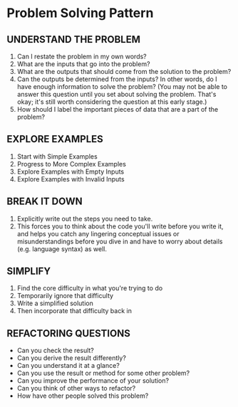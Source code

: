 # Problem Solving Pattern

## UNDERSTAND THE PROBLEM
1. Can I restate the problem in my own words?
2. What are the inputs that go into the problem?
3. What are the outputs that should come from the solution to the problem?
4. Can the outputs be determined from the inputs? In other words, do I have enough information to solve the problem? (You may not be able to answer this question until you set about solving the problem. That's okay; it's still worth considering the question at this early stage.)
5. How should I label the important pieces of data that are a part of the problem?

## EXPLORE EXAMPLES
1. Start with Simple Examples
2. Progress to More Complex Examples
3. Explore Examples with Empty Inputs
4. Explore Examples with Invalid Inputs

## BREAK IT DOWN
1. Explicitly write out the steps you need to take.
2. This forces you to think about the code you'll write before you write it, and helps you catch any lingering conceptual issues or misunderstandings before you dive in and have to worry about details (e.g. language syntax) as well.

## SIMPLIFY
1. Find the core difficulty in what you're trying to do
2. Temporarily ignore that difficulty
3. Write a simplified solution
4. Then incorporate that difficulty back in

## REFACTORING QUESTIONS
* Can you check the result?
* Can you derive the result differently?
* Can you understand it at a glance?
* Can you use the result or method for some other problem?
* Can you improve the performance of your solution?
* Can you think of other ways to refactor?
* How have other people solved this problem?
